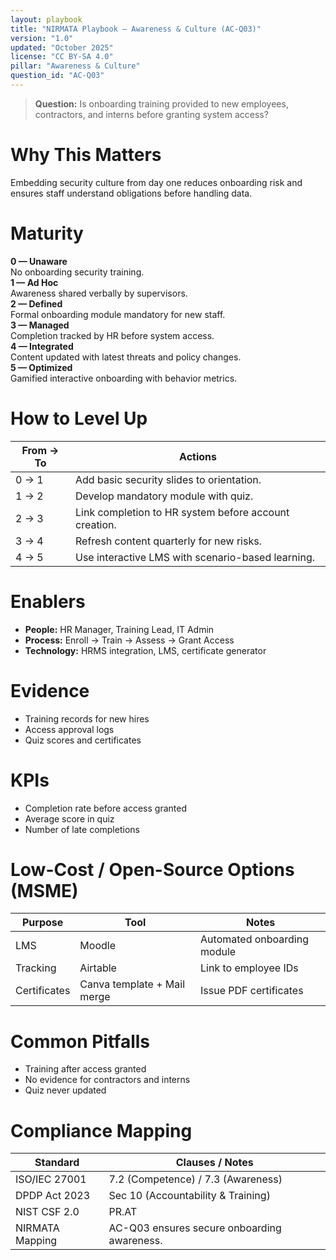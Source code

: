```yaml
---
layout: playbook
title: "NIRMATA Playbook — Awareness & Culture (AC-Q03)"
version: "1.0"
updated: "October 2025"
license: "CC BY-SA 4.0"
pillar: "Awareness & Culture"
question_id: "AC-Q03"
---
```


> **Question:** Is onboarding training provided to new employees, contractors, and interns before granting system access?

# Why This Matters
Embedding security culture from day one reduces onboarding risk and ensures staff understand obligations before handling data.

# Maturity
<div class="levels-grid">
  <div class="level level-0"><strong>0 — Unaware</strong><br>No onboarding security training.</div>
  <div class="level level-1"><strong>1 — Ad Hoc</strong><br>Awareness shared verbally by supervisors.</div>
  <div class="level level-2"><strong>2 — Defined</strong><br>Formal onboarding module mandatory for new staff.</div>
  <div class="level level-3"><strong>3 — Managed</strong><br>Completion tracked by HR before system access.</div>
  <div class="level level-4"><strong>4 — Integrated</strong><br>Content updated with latest threats and policy changes.</div>
  <div class="level level-5"><strong>5 — Optimized</strong><br>Gamified interactive onboarding with behavior metrics.</div>
</div>

# How to Level Up

| From → To | Actions |
|---|---|
| 0 → 1 |Add basic security slides to orientation.|
| 1 → 2 |Develop mandatory module with quiz.|
| 2 → 3 |Link completion to HR system before account creation.|
| 3 → 4 |Refresh content quarterly for new risks.|
| 4 → 5 |Use interactive LMS with scenario-based learning. |

# Enablers
- **People:** HR Manager, Training Lead, IT Admin  
- **Process:** Enroll → Train → Assess → Grant Access  
- **Technology:** HRMS integration, LMS, certificate generator  

# Evidence
- Training records for new hires  
- Access approval logs  
- Quiz scores and certificates  

# KPIs
- Completion rate before access granted  
- Average score in quiz  
- Number of late completions  

# Low-Cost / Open-Source Options (MSME)

| Purpose | Tool | Notes |
|---|---|---|
| LMS | Moodle | Automated onboarding module |
| Tracking | Airtable | Link to employee IDs |
| Certificates | Canva template + Mail merge | Issue PDF certificates |

# Common Pitfalls
- Training after access granted  
- No evidence for contractors and interns  
- Quiz never updated  

# Compliance Mapping

| Standard | Clauses / Notes |
|---|---|
| ISO/IEC 27001 | 7.2 (Competence) / 7.3 (Awareness) |
| DPDP Act 2023 | Sec 10 (Accountability & Training) |
| NIST CSF 2.0 | PR.AT |
| NIRMATA Mapping | AC-Q03 ensures secure onboarding awareness. |

